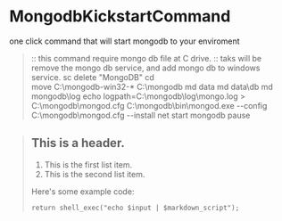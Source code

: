 # MongodbKickstartCommand
one click command that will start mongodb to your enviroment


> :: this command require mongo db file at C drive.
> :: taks will be remove the mongo db service, and add mongo db to windows service.
> sc delete "MongoDB"
> cd \
> move C:\mongodb-win32-* C:\mongodb
> md data
> md data\db
> md mongodb\log
> echo logpath=C:\mongodb\log\mongo.log > C:\mongodb\mongod.cfg
> C:\mongodb\bin\mongod.exe --config C:\mongodb\mongod.cfg --install
> net start mongodb
> pause


> ## This is a header.
> 
> 1.   This is the first list item.
> 2.   This is the second list item.
> 
> Here's some example code:
> 
>     return shell_exec("echo $input | $markdown_script");
